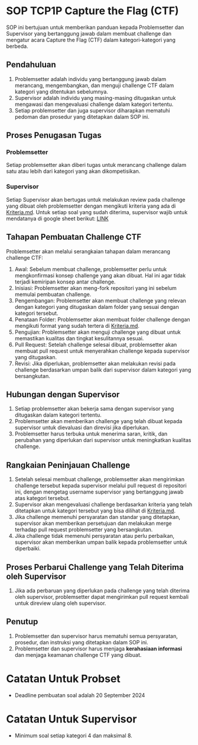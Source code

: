 # SOP TCP1P Capture the Flag (CTF)

SOP ini bertujuan untuk memberikan panduan kepada Problemsetter dan Supervisor yang bertanggung jawab dalam membuat challenge dan mengatur acara Capture the Flag (CTF) dalam kategori-kategori yang berbeda.

## Pendahuluan

1. Problemsetter adalah individu yang bertanggung jawab dalam merancang, mengembangkan, dan menguji challenge CTF dalam kategori yang ditentukan sebelumnya.
2. Supervisor adalah individu yang masing-masing ditugaskan untuk mengawasi dan mengevaluasi challenge dalam kategori tertentu.
3. Setiap problemsetter dan juga supervisor diharapkan mematuhi pedoman dan prosedur yang ditetapkan dalam SOP ini.

## Proses Penugasan Tugas

### Problemsetter
Setiap problemsetter akan diberi tugas untuk merancang challenge dalam satu atau lebih dari kategori yang akan dikompetisikan.

### Supervisor
Setiap Supervisor akan bertugas untuk melakukan review pada challenge yang dibuat oleh problemsetter dengan mengikuti kriteria yang ada di [Kriteria.md](./Kriteria.md). Untuk setiap soal yang sudah diterima, supervisor wajib untuk mendatanya di google sheet berikut: [LINK](https://docs.google.com/spreadsheets/d/1JdsZrXD220YpwxpfRQfCO8ALcgD43vgtp0LtDsVHWMQ/edit?usp=sharing)

## Tahapan Pembuatan Challenge CTF

Problemsetter akan melalui serangkaian tahapan dalam merancang challenge CTF:

1. Awal: Sebelum membuat challenge, problemsetter perlu untuk mengkonfirmasi konsep challenge yang akan dibuat. Hal ini agar tidak terjadi kemiripan konsep antar challenge.
2. Inisiasi: Problemsetter akan meng-fork repositori yang ini sebelum memulai pembuatan challenge.
3. Pengembangan: Problemsetter akan membuat challenge yang relevan dengan kategori yang ditugaskan dalam folder yang sesuai dengan kategori tersebut.
4. Penataan Folder: Problemsetter akan membuat folder challenge dengan mengikuti format yang sudah tertera di [Kriteria.md](/Kriteria.md).
5. Pengujian: Problemsetter akan menguji challenge yang dibuat untuk memastikan kualitas dan tingkat kesulitannya sesuai.
6. Pull Request: Setelah challenge selesai dibuat, problemsetter akan membuat pull request untuk menyerahkan challenge kepada supervisor yang ditugaskan.
7. Revisi: Jika diperlukan, problemsetter akan melakukan revisi pada challenge berdasarkan umpan balik dari supervisor dalam kategori yang bersangkutan.

## Hubungan dengan Supervisor

1. Setiap problemsetter akan bekerja sama dengan supervisor yang ditugaskan dalam kategori tertentu.
2. Problemsetter akan memberikan challenge yang telah dibuat kepada supervisor untuk dievaluasi dan direvisi jika diperlukan.
3. Problemsetter harus terbuka untuk menerima saran, kritik, dan perubahan yang diperlukan dari supervisor untuk meningkatkan kualitas challenge.

## Rangkaian Peninjauan Challenge

1. Setelah selesai membuat challenge, problemsetter akan mengirimkan challenge tersebut kepada supervisor melalui pull request di repositori ini, dengan mengetag username supervisor yang bertanggung jawab atas kategori tersebut.
2. Supervisor akan mengevaluasi challenge berdasarkan kriteria yang telah ditetapkan untuk kategori tersebut yang bisa dilihat di [Kriteria.md](/Kriteria.md).
3. Jika challenge memenuhi persyaratan dan standar yang ditetapkan, supervisor akan memberikan persetujuan dan melakukan merge terhadap pull request problemsetter yang bersangkutan.
4. Jika challenge tidak memenuhi persyaratan atau perlu perbaikan, supervisor akan memberikan umpan balik kepada problemsetter untuk diperbaiki.

## Proses Perbarui Challenge yang Telah Diterima oleh Supervisor

1. Jika ada perbaruan yang diperlukan pada challenge yang telah diterima oleh supervisor, problemsetter dapat mengirimkan pull request kembali untuk direview ulang oleh supervisor.

## Penutup

1. Problemsetter dan supervisor harus mematuhi semua persyaratan, prosedur, dan instruksi yang ditetapkan dalam SOP ini.
2. Problemsetter dan supervisor harus menjaga **kerahasiaan informasi** dan menjaga keamanan challenge CTF yang dibuat.

# Catatan Untuk Probset
- Deadline pembuatan soal adalah 20 September 2024

# Catatan Untuk Supervisor
- Minimum soal setiap kategori 4 dan maksimal 8.
